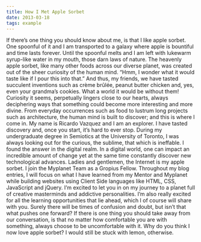 ```yaml
---
title: How I Met Apple Sorbet
date: 2013-03-18
tags: example
---
```


If there’s one thing you should know about me, is that I like apple sorbet. One spoonful of it and I am transported to a galaxy where apple is bountiful and time lasts forever. Until the spoonful melts and I am left with lukewarm syrup-like water in my mouth, those darn laws of nature. The heavenly apple sorbet, like many other foods across our diverse planet, was created out of the sheer curiosity of the human mind. “Hmm, I wonder what it would taste like if I pour this into that.” And thus, my friends, we have tasted succulent inventions such as crème brûlée, peanut butter chicken and, yes, even your grandma’s cookies. What a world it would be without them! Curiosity it seems, perpetually lingers close to our hearts, always deciphering ways that something could become more interesting and more divine. From everyday occurrences such as food to lustrum long projects such as architecture, the human mind is built to discover; and this is where I come in. My name is Ricardo Vazquez and I am an explorer. I have tasted discovery and, once you start, it’s hard to ever stop. During my undergraduate degree in Semiotics at the University of Toronto, I was always looking out for the curious, the sublime, that which is ineffable. I found the answer in the digital realm. In a digital world, one can impact an incredible amount of change yet at the same time constantly discover new technological advances. Ladies and gentlemen, the Internet is my apple sorbet. I join the Myplanet Team as a Gropius Fellow. Throughout my blog entries, I will focus on what I have learned from my Mentor and Myplanet while building websites using Client Side languages like HTML, CSS, JavaScript and jQuery. I’m excited to let you in on my journey to a planet full of creative masterminds and addictive personalities. I’m also really excited for all the learning opportunities that lie ahead, which I of course will share with you. Surely there will be times of confusion and doubt, but isn’t that what pushes one forward? If there is one thing you should take away from our conversation, is that no matter how comfortable you are with something, always choose to be uncomfortable with it. Why do you think I now love apple sorbet? I would still be stuck with lemon, otherwise.
